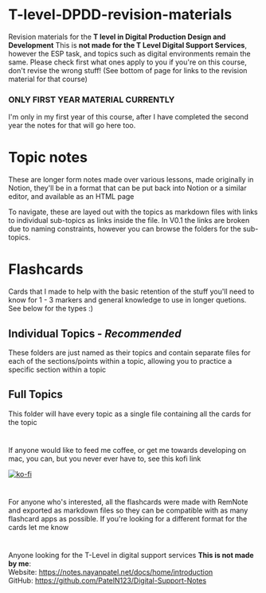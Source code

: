 # T-level-DPDD-revision-materials


Revision materials for the **T level in Digital Production Design and Development**
This is **not made for the T Level Digital Support Services**, however the ESP task, and topics such as digital environments remain the same. Please check first what ones apply to you if you're on this course, don't revise the wrong stuff! (See bottom of page for links to the revision material for that course)

### ONLY FIRST YEAR MATERIAL CURRENTLY
I'm only in my first year of this course, after I have completed the second year the notes for
that will go here too.

# Topic notes

These are longer form notes made over various lessons, made originally in Notion, they'll be
in a format that can be put back into Notion or a similar editor, and available as an HTML page

To navigate, these are layed out with the topics as markdown files with links to individual sub-topics as links inside the file.
In V0.1 the links are broken due to naming constraints, however you can browse the folders for the sub-topics.


# Flashcards
Cards that I made to help with the basic retention of the stuff you'll need to know for 1 - 3 markers and general knowledge to use in longer quetions. See below for the types :)

## Individual Topics - *Recommended*
These folders are just named as their topics and contain separate files for each of the sections/points
within  a topic, allowing you to practice a specific section within a topic

## Full Topics
This folder will have every topic as a single file containing all the cards for the topic

#

If anyone would like to feed me coffee, or get me towards developing on mac, you can, but you never ever have to, see this kofi link

[![ko-fi](https://ko-fi.com/img/githubbutton_sm.svg)](https://ko-fi.com/S6S31EC98I)

#

For anyone who's interested, all the flashcards were made with RemNote and exported as markdown files
so they can be compatible with as many flashcard apps as possible. If you're looking for a different
format for the cards let me know

#

Anyone looking for the T-Level in digital support services **This is not made by me**:<br>
Website: https://notes.nayanpatel.net/docs/home/introduction<br>
GitHub: https://github.com/PatelN123/Digital-Support-Notes
